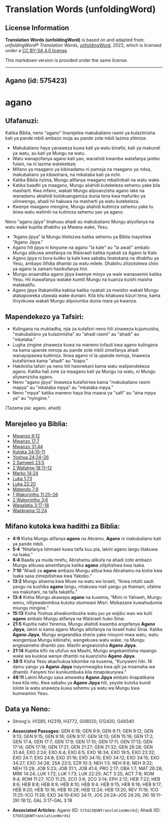 # Translation Words (unfoldingWord)

## License Information

**Translation Words (unfoldingWord)** is based on and adapted from: _unfoldingWord® Translation Words_, [unfoldingWord](https://unfoldingword.org/utw), 2022, which is licensed under a [CC BY-SA 4.0 license](https://creativecommons.org/licenses/by-sa/4.0/legalcode.en).

This markdown version is provided under the same license.



--------------------------------

## Agano (id: 575423)

agano
=====

Ufafanuzi:
----------

Katika Biblia, neno "agano" linarejelea makubaliano rasmi ya kulazimisha kati ya pande mbili ambazo moja au pande zote mbili lazima zitimize.

* Makubaliano haya yanaweza kuwa kati ya watu binafsi, kati ya makundi ya watu, au kati ya Mungu na watu.
* Watu wanapofanya agano kati yao, wanahidi kwamba watafanya jambo fulani, na ni lazima watekeleze.
* Mifano ya maagano ya kibinadamu ni pamoja na maagano ya ndoa, makubaliano ya kibiashara, na mikataba kati ya nchi.
* Katika Biblia nzima, Mungu alifanya maagano mbalimbali na watu wake.
* Katika baadhi ya maagano, Mungu aliahidi kutekeleza sehemu yake bila masharti. Kwa mfano, wakati Mungu alipoanzisha agano lake na wanadamu akiahidi kutokuangamiza dunia tena kwa mafuriko ya ulimwengu, ahadi hii hakuwa na masharti ya watu kutekeleza.
* Kwenye maagano mengine, Mungu aliahidi kutimiza sehemu yake tu ikiwa watu walimtii na kutimiza sehemu yao ya agano.

Neno "agano jipya" linahusu ahadi au makubaliano Mungu aliyofanya na watu wake kupitia dhabihu ya Mwana wake, Yesu.

* “Agano jipya” la Mungu lilielezwa katika sehemu ya Biblia inayoitwa "Agano Jipya."
* Agano hili jipya ni kinyume na agano "la kale" au "la awali" ambalo Mungu alikuwa amefanya na Waisraeli katika nyakati za Agano la Kale.
* Agano jipya ni bora kuliko la kale kwa sababu linatokana na dhabihu ya Yesu, ambayo ilifidia dhambi za watu milele. Dhabihu zilizotolewa chini ya agano la zamani hazikufanya hivi.
* Mungu anaandika agano jipya kwenye mioyo ya wale wanaoamini katika Yesu. Hii inawafanya watake kumtii Mungu na kuanza kuishi maisha matakatifu.
* Agano jipya litakamilika kabisa katika nyakati za mwisho wakati Mungu atakapoweka utawala wake duniani. Kila kitu kitakuwa kizuri tena, kama ilivyokuwa wakati Mungu alipoiumba dunia mara ya kwanza.

Mapendekezo ya Tafsiri:
-----------------------

* Kulingana na muktadha, njia za kutafsiri neno hili zinaweza kujumuisha, "makubaliano ya kulazimisha" au "ahadi rasmi" au "ahadi" au "mkataba."
* Lugha zingine zinaweza kuwa na maneno tofauti kwa agano kulingana na kama upande mmoja au pande zote mbili zimefanya ahadi wanayopaswa kutimiza. Ikiwa agano ni la upande mmoja, linaweza kutafsiriwa kama "ahadi" au "kiapo."
* Hakikisha tafsiri ya neno hili haionekani kama watu walipendekeza agano. Katika hali zote za maagano kati ya Mungu na watu, ni Mungu aliyeanzisha agano.
* Neno "agano jipya" linaweza kutafsiriwa kama "makubaliano rasmi mapya" au "mkataba mpya" au "mkataba mpya."
* Neno "mpya" katika maneno haya lina maana ya "safi" au "aina mpya ya" au "nyingine."

(Tazama pia: agano, ahadi)

Marejeleo ya Biblia:
--------------------

* [Mwanzo 9:12](https://ref.ly/Gen9:12)
* [Mwanzo 17:7](https://ref.ly/Gen17:7)
* [Mwanzo 31:44](https://ref.ly/Gen31:44)
* [Kutoka 34:10–11](https://ref.ly/Exod34:10-Exod34:11)
* [Yoshua 24:24–26](https://ref.ly/Josh24:24-Josh24:26)
* [2 Samweli 23:5](https://ref.ly/2Sam23:5)
* [2 Wafalme 18:11–12](https://ref.ly/2Kgs18:11-2Kgs18:12)
* [Marko 14:24](https://ref.ly/Mark14:24)
* [Luka 1:73](https://ref.ly/Luke1:73)
* [Luka 22:20](https://ref.ly/Luke22:20)
* [Matendo 7:8](https://ref.ly/Acts7:8)
* [1 Wakorintho 11:25–26](https://ref.ly/1Cor11:25-1Cor11:26)
* [2 Wakorintho 3:6](https://ref.ly/2Cor3:6)
* [Wagalatia 3:17–18](https://ref.ly/Gal3:17-Gal3:18)
* [Waebrania 12:24](https://ref.ly/Heb12:24)

Mifano kutoka kwa hadithi za Biblia:
------------------------------------

* **4:9** Kisha Mungu alifanya **agano** na Abramu. **Agano** ni makubaliano kati ya pande mbili.
* **5:4** “Nitafanya Ishmaeli kuwa taifa kuu pia, lakini agano langu litakuwa na Isaka.”
* **6:4** Baada ya muda mrefu, Abrahamu alikufa na ahadi zote ambazo Mungu alikuwa amemfanyia katika **agano** zilipitishwa kwa Isaka.
* **7:10** “Ahadi za **agano** ambazo Mungu alitoa kwa Abrahamu na kisha kwa Isaka sasa zimepitishwa kwa Yakobo.”
* **13:2** Mungu alisema kwa Mose na watu wa Israeli, “Ikiwa mtatii sauti yangu na kushika **agano** langu, mtakuwa mali yangu ya thamani, ufalme wa makuhani, na taifa takatifu.”
* **13:4** Kisha Mungu akawapa **agano** na kusema, “Mimi ni Yahweh, Mungu wenu, niliyewakomboa kutoka utumwani Misri. Msikazane kuwahudumia miungu mingine.”
* **15:13** Kisha Yoshua aliwakumbusha watu juu ya wajibu wao wa kutii **agano** ambalo Mungu alifanya na Waisraeli huko Sinai.
* **21:5** Kupitia nabii Yeremia, Mungu aliahidi kwamba angefanya **Agano Jipya**, lakini si kama agano Mungu alilofanya na Israeli huko Sinai. Katika **Agano Jipya**, Mungu angeandika sheria yake mioyoni mwa watu, watu wangemjua Mungu kibinafsi, wangekuwa watu wake, na Mungu angesamehe dhambi zao. Masihi angeanzisha **Agano Jipya**.
* **21:14** Kupitia kifo na ufufuo wa Masihi, Mungu angekamilisha mpango wake wa kuokoa wenye dhambi na kuanzisha **Agano Jipya**.
* **38:5** Kisha Yesu akachukua kikombe na kusema, “Kunyweni hiki. Ni damu yangu ya **Agano Jipya** inayomwagika kwa ajili ya msamaha wa dhambi. Fanyeni hivi kunikumbuka kila mnapokunywa.”
* **48:11** Lakini Mungu sasa ameweka **Agano Jipya** ambalo linapatikana kwa kila mtu. Kwa sababu ya **Agano Jipya** hili, yeyote kutoka kundi lolote la watu anaweza kuwa sehemu ya watu wa Mungu kwa kumwamini Yesu.

Data ya Neno:
-------------

* Strong's: H1285, H2319, H3772, G08020, G12420, G49340

* **Associated Passages:** GEN 6:18; GEN 9:9; GEN 9:11; GEN 9:12; GEN 9:13; GEN 9:15; GEN 9:16; GEN 9:17; GEN 14:13; GEN 15:18; GEN 17:2; GEN 17:4; GEN 17:7; GEN 17:9; GEN 17:10; GEN 17:11; GEN 17:13; GEN 17:14; GEN 17:19; GEN 17:21; GEN 21:27; GEN 21:32; GEN 26:28; GEN 31:44; EXO 2:24; EXO 6:4; EXO 6:5; EXO 16:34; EXO 19:5; EXO 23:32; EXO 24:7; EXO 24:8; EXO 31:16; EXO 34:10; EXO 34:12; EXO 34:15; EXO 34:27; EXO 34:28; 2SA 23:5; EZR 10:3; NEH 1:5; NEH 9:8; NEH 9:32; NEH 13:29; JOB 5:23; JOB 31:1; JOB 41:4; PRO 2:17; OBA 1:7; MAT 26:28; MRK 14:24; LUK 1:72; LUK 1:73; LUK 22:20; ACT 3:25; ACT 7:8; ROM 9:4; ROM 11:27; 1CO 11:25; 2CO 3:6; 2CO 3:14; EPH 2:12; HEB 7:22; HEB 8:6; HEB 8:8; HEB 8:9; HEB 8:10; HEB 9:4; HEB 9:15; HEB 9:16; HEB 9:17; HEB 9:20; HEB 10:16; HEB 10:29; HEB 12:24; HEB 13:20; REV 11:19; 1CO 11:25–1CO 11:26; EXO 34:10–EXO 34:11; JOS 24:24–JOS 24:26; 2KI 18:11–2KI 18:12; GAL 3:17–GAL 3:18
* **Associated Articles:** Agano (ID: `575423@UWTranslationWords`); Ahadi (ID: `575651@UWTranslationWords`)

